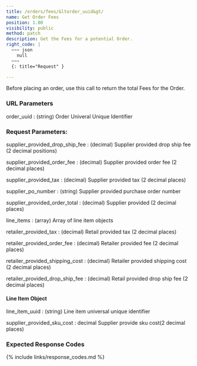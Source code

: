 ```yaml
---
title: /orders/fees/&ltorder_uuid&gt/
name: Get Order Fees
position: 1.00
visibility: public
method: patch
description: Get the Fees for a potential Order.
right_code: |
  ~~~ json
    null
  ~~~
  {: title="Request" }

---
```

Before placing an order, use this call to return the total Fees for the Order.

### URL Parameters

order_uuid
: (string) Order Univeral Unique Identifier

### Request Parameters:

supplier_provided_drop_ship_fee
: (decimal) Supplier provided drop ship fee (2 decimal positions)

supplier_provided_order_fee
: (decimal) Supplier provided order fee (2 decimal places)

supplier_provided_tax
: (decimal) Supplier provided tax (2 decimal places)

supplier_po_number
: (string) Supplier provided purchase order number

supplier_provided_order_total
: (decimal) Supplier provided (2 decimal places)

line_items
: (array) Array of line item objects

retailer_provided_tax
: (decimal) Retail provided tax (2 decimal places)

retailer_provided_order_fee
: (decimal) Retailer provided fee (2 decimal places)

retailer_provided_shipping_cost
: (decimal) Retailer provided shipping cost (2 decimal places)

retailer_provided_drop_ship_fee
: (decimal) Retail provided drop ship fee (2 decimal places)

#### Line Item Object

line_item_uuid
: (string) Line item universal unique identifier

supplier_provided_sku_cost
: decimal Supplier provide sku cost(2 decimal places)

### Expected Response Codes

{% include links/response_codes.md %}

